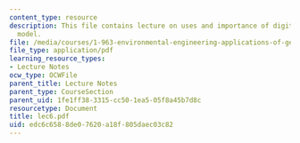 ```yaml
---
content_type: resource
description: This file contains lecture on uses and importance of digital elevation
  model.
file: /media/courses/1-963-environmental-engineering-applications-of-geographic-information-systems-fall-2004/edc6c6588de07620a18f805daec03c82_lec6.pdf
file_type: application/pdf
learning_resource_types:
- Lecture Notes
ocw_type: OCWFile
parent_title: Lecture Notes
parent_type: CourseSection
parent_uid: 1fe1ff38-3315-cc50-1ea5-05f8a45b7d8c
resourcetype: Document
title: lec6.pdf
uid: edc6c658-8de0-7620-a18f-805daec03c82
---
```

